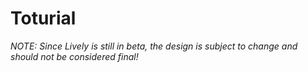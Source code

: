 

# Toturial

_NOTE: Since Lively is still in beta, the design is subject to change and should not be considered final!_



